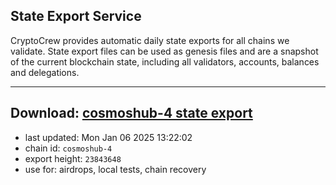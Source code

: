 ## State Export Service
CryptoCrew provides automatic daily state exports for all chains we validate. State export files can be used as genesis files and are a snapshot of the current blockchain state, including all validators, accounts, balances and delegations.

---
**Download: [cosmoshub-4 state export](https://dl-eu2.ccvalidators.com/SERVICE/cosmoshub/cosmoshub-4_export_23843648.json)**
---

- last updated: Mon Jan 06 2025 13:22:02
- chain id: `cosmoshub-4`
- export height: `23843648`
- use for: airdrops, local tests, chain recovery
